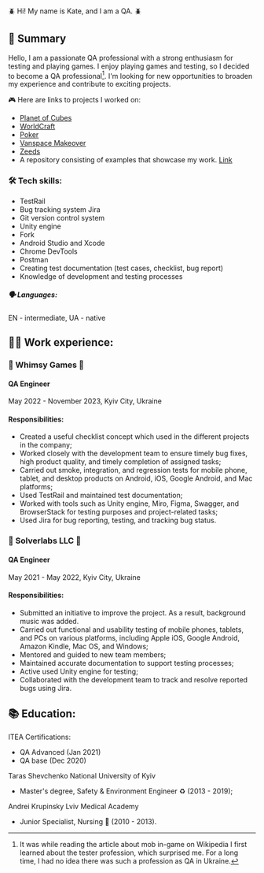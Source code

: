 🪲 Hi! My name is Kate, and I am a QA. 🪲
## 📌 Summary
Hello, I am a passionate QA professional with a strong enthusiasm for testing and playing games. I enjoy playing games and testing, so I decided to become a QA professional[^1]. I'm looking for new opportunities to broaden my experience and contribute to exciting projects.
[^1]: It was while reading the article about mob in-game on Wikipedia I first learned about the tester profession, which surprised me. For a long time, I had no idea there was such a profession as QA in Ukraine.

🎮 Here are links to projects I worked on:
- [Planet of Cubes](https://play.google.com/store/apps/details?id=com.slgames.plnt)
- [WorldCraft](https://play.google.com/store/apps/details?id=com.craftgames.worldcrft)
- [Poker](https://play.google.com/store/apps/details?id=com.slgames.poker)
- [Vanspace Makeover](https://play.google.com/store/apps/details?id=com.MunchieGames.VanMakeover)
- [Zeeds](https://play.google.com/store/apps/details?id=com.Zeedz_GmbH.Zeedz&pli=1)
- A repository consisting of examples that showcase my work. [Link](https://github.com/koljuchka93/My-Work-Samples)

### 🛠️ Tech skills: 
- TestRail
- Bug tracking system Jira
- Git version control system
- Unity engine
- Fork
- Android Studio and Xcode
- Chrome DevTools
- Postman
- Creating test documentation (test cases, checklist, bug report)
- Knowledge of development and testing processes

##### 🗣️ Languages: 
EN - intermediate, 
UA - native

## 👩‍💻	 Work experience:
### 🦝	Whimsy Games :raccoon:	
#### QA Engineer
May 2022 - November 2023, Kyiv City, Ukraine
#### Responsibilities: 
- Created a useful checklist concept which used in the different projects in the company;
- Worked closely with the development team to ensure timely bug fixes, high product quality, and timely completion of assigned tasks;
- Carried out smoke, integration, and regression tests for mobile phone, tablet, and desktop products on Android, iOS, Google Android, and Mac platforms;
- Used TestRail and maintained test documentation;
- Worked with tools such as Unity engine, Miro, Figma, Swagger, and BrowserStack for testing purposes and project-related tasks;
- Used Jira for bug reporting, testing, and tracking bug status.

### 🧊 Solverlabs LLC 🧊	
#### QA Engineer
May 2021 - May 2022, Kyiv City, Ukraine
#### Responsibilities: 
- Submitted an initiative to improve the project. As a result, background music was added.
- Carried out functional and usability testing of mobile phones, tablets, and PCs on various platforms, including Apple iOS, Google Android, Amazon Kindle, Mac OS, and Windows;
- Mentored and guided to new team members;
- Maintained accurate documentation to support testing processes;
- Active used Unity engine for testing;
- Collaborated with the development team to track and resolve reported bugs using Jira.

## 📚	Education:	

ITEA Certifications: 
- QA Advanced (Jan 2021)
- QA base (Dec 2020)

Taras Shevchenko National University of Kyiv
- Master's degree, Safety & Environment Engineer ♻️ (2013 - 2019);

Andrei Krupinsky Lviv Medical Academy
- Junior Specialist, Nursing 💉 (2010 - 2013). 
